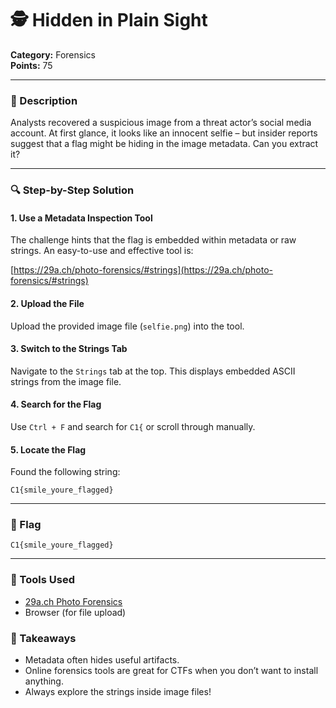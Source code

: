 # 🕵️ Hidden in Plain Sight

**Category:** Forensics\
**Points:** 75

---

### 🧠 Description

Analysts recovered a suspicious image from a threat actor’s social media account. At first glance, it looks like an innocent selfie – but insider reports suggest that a flag might be hiding in the image metadata. Can you extract it?

---

### 🔍 Step-by-Step Solution

#### 1. Use a Metadata Inspection Tool

The challenge hints that the flag is embedded within metadata or raw strings. An easy-to-use and effective tool is:

[https://29a.ch/photo-forensics/#strings](https://29a.ch/photo-forensics/#strings)

#### 2. Upload the File

Upload the provided image file (`selfie.png`) into the tool.

#### 3. Switch to the Strings Tab

Navigate to the `Strings` tab at the top. This displays embedded ASCII strings from the image file.

#### 4. Search for the Flag

Use `Ctrl + F` and search for `C1{` or scroll through manually.

#### 5. Locate the Flag

Found the following string:

```
C1{smile_youre_flagged}
```

---

### 🏁 Flag

```
C1{smile_youre_flagged}
```

---

### 🧰 Tools Used

- [29a.ch Photo Forensics](https://29a.ch/photo-forensics/#strings)
- Browser (for file upload)

### 📝 Takeaways

- Metadata often hides useful artifacts.
- Online forensics tools are great for CTFs when you don’t want to install anything.
- Always explore the strings inside image files!

